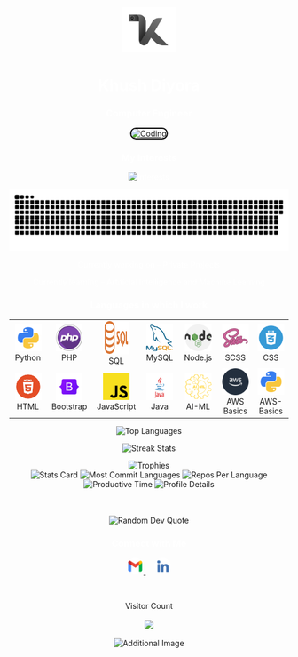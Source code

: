 <p align="center">
    <a href="https://github.com/khushdiyora" target="_blank">
        <img alt="logo" width="100" height="auto" src="assets/khush.png" />
    </a>
</p>
<h1 align="center" style="color: white;">Khush Diyora</h1>
<h3 align="center" style="color: white;">Computer Engineer</h3>

<p align="center">
    <a href="#" target="_blank">
        <img alt="Coding" width="300" height="auto" src="assets/khush.gif" style="border-radius: 15px; border: 2px solid #000;" />
    </a>
</p>

<h3 align="center" style="color: white;">My Interests</h3>
<p align="center" style="color: white;">
    <img src="https://readme-typing-svg.demolab.com/?lines=Artificial%20Intelligence;Machine%20Learning;Deep%20Learning;FrontEnd%20Development;Data%20Science;Computer%20Vision&font=Fira%20Code&center=true&width=380&height=50&duration=1000&pause=1000&color=#6A5ACD" alt="Interests">
</p>

<p align="center" style="color: white;">
  <a href="https://github.com/khushdiyora">
    <img src="assets/contributions.svg" />
  </a>
</p>

<p align="center" style="color: white;">Currently working on - Private Projects</p>
<p align="center" style="color: white;">Currently learning - Artificial Intelligence and Machine Learning</p>

<h3 align="center" style="color: white;">Languages in which I work</h3>
<p align="center">
   <table>
  <tr>
    <td align="center" width="96">
      <img src="assets/python.png" width="48" height="48" alt="Python" />
      <br>Python
    </td>
    <td align="center" width="96">
      <img src="assets/php-icon-2048x2048-zjxns1zh.png" width="48" height="48" alt="PHP" />
      <br>PHP
    </td>
    <td align="center" width="96">
      <img src="assets/Sql_data_base_with_logo.png" width="48" height="60" alt="SQL" />
      <br>SQL
    </td>
    <td align="center" width="96">
      <img src="assets/mysql.png" width="48" height="48" alt="MySQL" />
      <br>MySQL
    </td>
    <td align="center" width="96">
      <img src="assets/node-js.png" width="48" height="48" alt="Node.js" />
      <br>Node.js
    </td>
    <td align="center" width="96">
      <img src="assets/scss.png" width="48" height="48" alt="SCSS" />
      <br>SCSS
    </td>
    <td align="center" width="96">
      <img src="assets/csss.png" width="48" height="48" alt="CSS" />
      <br>CSS
    </td>
  </tr>
  <tr>
    <td align="center" width="96">
      <img src="assets/html5.png" width="48" height="48" alt="HTML" />
      <br>HTML
    </td>
    <td align="center" width="96">
      <img src="assets/bootstrap.png" width="48" height="48" alt="Bootstrap" />
      <br>Bootstrap
    </td>
    <td align="center" width="96">
      <img src="assets/javascript.png" width="48" height="48" alt="JavaScript" />
      <br>JavaScript
    </td>
    <td align="center" width="96">
      <img src="assets/javaa.png" width="48" height="48" alt="Java" />
      <br>Java
    </td>
    <td align="center" width="96">
      <img src="assets/AI-ML.png" width="48" height="48" alt="Convex" />
      <br>AI-ML
    </td>
    <td align="center" width="96">
      <img src="assets/aws.png" width="48" height="48" alt="Appwrite" />
      <br>AWS Basics
    </td>
    <td align="center" width="96">
      <img src="assets/python.png" width="48" height="48" alt="AWS" />
      <br>AWS-Basics
    </td>
  </tr>
</table>

</p>

<p align="center">
    <img src="https://github-readme-stats.vercel.app/api/top-langs?username=khushdiyora&hide_border=true&no-bg=true&no-frame=true&layout=compact&theme=transparent&hide=html,css,pug" alt="Top Languages" />
</p>
<p align="center">
    <img src="https://github-readme-streak-stats.herokuapp.com/?user=khushdiyora&hide_border=true&theme=transparent" alt="Streak Stats" />
</p>

<div align="center">
    <img src="https://github-profile-trophy.vercel.app/?username=khushdiyora&no-bg=true&no-frame=true&title=-Reviews,-PullRequest&row=2&column=3" alt="Trophies" />
</div>

<div align="center">
    <img src="https://github-profile-summary-cards.vercel.app/api/cards/stats?username=khushdiyora&theme=transparent" height="180em" alt="Stats Card" />
    <img src="http://github-profile-summary-cards.vercel.app/api/cards/most-commit-language?username=khushdiyora&theme=transparent&exclude=CSS,Jupyter%20Notebook" height="180em" alt="Most Commit Languages" />
    <img src="http://github-profile-summary-cards.vercel.app/api/cards/repos-per-language?username=khushdiyora&theme=transparent&exclude=CSS,Jupyter%20Notebook" height="180em" alt="Repos Per Language" />
    <img src="http://github-profile-summary-cards.vercel.app/api/cards/productive-time?username=khushdiyora&theme=transparent&utcOffset=5.30" height="180em" alt="Productive Time" />
    <img src="https://github-profile-summary-cards.vercel.app/api/cards/profile-details?username=khushdiyora&theme=transparent" height="180em" alt="Profile Details" />
</div>
<br>
<br>
<p align="center">
    <img src="https://quotes-github-readme.vercel.app/api?type=horizontal&theme=transparent" alt="Random Dev Quote" />
</p>

<h3 align="center" style="color: white;">Connect with Me</h3>
<p align="center">
    <a href="mailto:khushdiyora55@gmail.com" target="_blank">
        <img src="assets/gmail.png" alt="Gmail" height="30" width="30" style="border-radius: 50%;" />
    </a>&nbsp;&nbsp;&nbsp;
    <a href="https://linkedin.com/in/khushdiyora/" target="_blank">
        <img src="assets/linkedin.png" alt="LinkedIn" height="30" width="30" style="border-radius: 50%;" />
    </a>
</p>

<br>
<p align="center"> 
Visitor Count<br>
    <br>
  <img src="https://profile-counter.glitch.me/khushdiyora/count.svg"/>
<p align="center">
    <img src="https://github.com/user-attachments/assets/bdcbaae8-8fe2-43cf-8047-4cec63f94f98" alt="Additional Image" />
</p>
